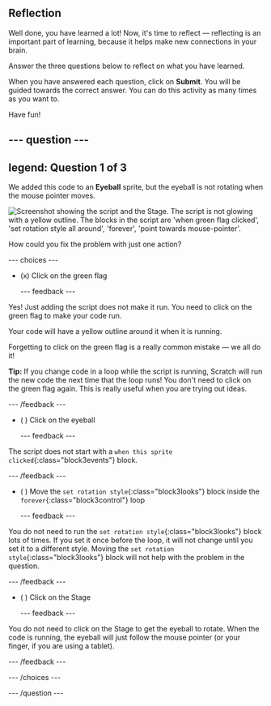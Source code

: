 ## Reflection

Well done, you have learned a lot! Now, it's time to reflect — reflecting is an important part of learning, because it helps make new connections in your brain.

Answer the three questions below to reflect on what you have learned.

When you have answered each question, click on **Submit**. You will be guided towards the correct answer. You can do this activity as many times as you want to.

Have fun!

--- question ---
---
legend: Question 1 of 3
---

We added this code to an **Eyeball** sprite, but the eyeball is not rotating when the mouse pointer moves.

![Screenshot showing the script and the Stage. The script is not glowing with a yellow outline. The blocks in the script are 'when green flag clicked', 'set rotation style all around', 'forever', 'point towards mouse-pointer'.](images/code-not-running.png)

How could you fix the problem with just one action?

--- choices ---

- (x) Click on the green flag

  --- feedback ---

Yes! Just adding the script does not make it run. You need to click on the green flag to make your code run.

Your code will have a yellow outline around it when it is running.

Forgetting to click on the green flag is a really common mistake — we all do it!

**Tip:** If you change code in a loop while the script is running, Scratch will run the new code the next time that the loop runs! You don't need to click on the green flag again. This is really useful when you are trying out ideas.

  --- /feedback ---

- ( ) Click on the eyeball

  --- feedback ---

The script does not start with a `when this sprite clicked`{:class="block3events"} block.

  --- /feedback ---

- ( ) Move the `set rotation style`{:class="block3looks"} block inside the `forever`{:class="block3control"} loop

  --- feedback ---

You do not need to run the `set rotation style`{:class="block3looks"} block lots of times. If you set it once before the loop, it will not change until you set it to a different style. Moving the `set rotation style`{:class="block3looks"} block will not help with the problem in the question.

  --- /feedback ---

- ( ) Click on the Stage

  --- feedback ---

You do not need to click on the Stage to get the eyeball to rotate. When the code is running, the eyeball will just follow the mouse pointer (or your finger, if you are using a tablet).

  --- /feedback ---

--- /choices ---

--- /question ---
